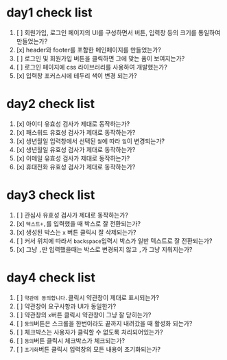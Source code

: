 # day1 check list
1. [ ] 회원가입, 로그인 페이지의 UI를 구성하면서 버튼, 입력창 등의 크기를 통일하여 만들었는가?
2. [x] header와 footer를 포함한 메인페이지를 만들었는가?
3. [ ] 로그인 및 회원가입 버튼을 클릭하면 그에 맞는 폼이 보여지는가?
4. [ ] 로그인 페이지에 css 라이브러리를 사용하여 개발했는가?
5. [x] 입력창 포커스시에 테두리 색이 변경 되는가?

# day2 check list
1. [x] 아이디 유효성 검사가 제대로 동작하는가?
2. [x] 패스워드 유효성 검사가 제대로 동작하는가?
3. [x] 생년월일 입력창에서 선택된 `월`에 따라 `일`이 변경되는가?
4. [x] 생년월일 유효성 검사가 제대로 동작하는가?
5. [x] 이메일 유효성 검사가 제대로 동작하는가?
6. [x] 휴대전화 유효성 검사가 제대로 동작하는가?

# day3 check list
1. [ ] 관심사 유효성 검사가 제대로 동작하는가?
2. [x] `텍스트+,`를 입력했을 때 박스로 잘 전환되는가?
3. [x] 생성된 박스는 `x` 버튼 클릭시 잘 삭제되는가?
4. [ ] 커서 위치에 따라서 `backspace`입력시 박스가 일반 텍스트로 잘 전환되는가?
5. [x] 그냥 `,`만 입력했을때는 박스로 변경되지 않고 `,`가 그냥 지워지는가?

# day4 check list
1. [ ] `약관에 동의합니다.`클릭시 약관창이 제대로 표시되는가?
2. [ ] 약관창이 요구사항과 UI가 동일한가?
3. [ ] 약관창의 `x`버튼 클릭시 약관창이 그냥 잘 닫히는가?
4. [ ] `동의`버튼은 스크롤을 한번이라도 끝까지 내려갔을 때 활성화 되는가?
5. [ ] 체크박스는 사용자가 클릭할 수 없도록 처리되어있는가?
6. [ ] `동의`버튼 클릭시 체크박스가 체크되는가?
7. [ ] `초기화`버튼 클릭시 입력창의 모든 내용이 초기화되는가?